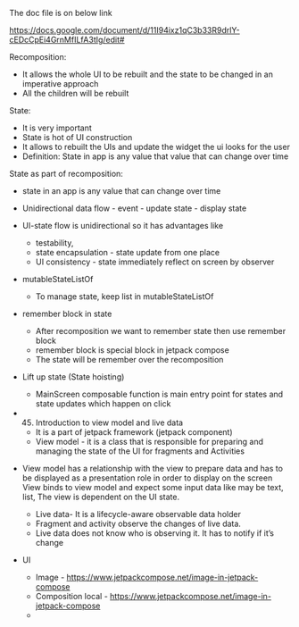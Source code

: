 The doc file is on below link 

https://docs.google.com/document/d/11I94ixz1qC3b33R9drlY-cEDcCpEi4GrnMfILfA3tIg/edit#

Recomposition:

- It allows the whole UI to be rebuilt and the state to be changed in an imperative approach
- All the children will be rebuilt


State: 
- It is very important
- State is hot of UI construction 
- It allows to rebuilt the UIs and update the widget the ui looks for the user
- Definition: State in app is any value that value that can change over time

State as part of recomposition:
- state in an app is any value that can change over time
-  Unidirectional data flow - event - update state - display state
-  UI-state flow is unidirectional so it has advantages like
    - testability,
    - state encapsulation - state update from one place
    - UI consistency - state immediately reflect on screen by observer
- mutableStateListOf
    - To manage state, keep list in mutableStateListOf
   
- remember block in state
    - After recomposition we want to remember state then use remember block
    - remember block is special block in jetpack compose
    - The state will be remember over the recomposition
   
- Lift up state (State hoisting)
    - MainScreen composable function is main entry point for states and state updates which happen on click
    
- 45. Introduction to view model and live data
    - It is a part of jetpack framework (jetpack component)
    - View model - it is a class that is responsible for preparing and managing the state of the UI for fragments and Activities
    
- View model has a relationship with the view to prepare data and has to be displayed as a presentation role in order to display on the screen
      View binds to view model and expect some input data like may be text, list,
      The view is dependent on the UI state.

   -  Live data- It is a lifecycle-aware observable data holder
   - Fragment and activity observe the changes of live data. 
   - Live data does not know who is observing it. It has to notify if it’s change 
    
- UI 
   - Image - https://www.jetpackcompose.net/image-in-jetpack-compose
   - Composition local - https://www.jetpackcompose.net/image-in-jetpack-compose 
   - 